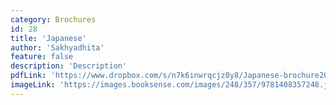 ```yaml
---
category: Brochures
id: 28
title: 'Japanese'
author: 'Sakhyadhita'
feature: false
description: 'Description'
pdfLink: 'https://www.dropbox.com/s/n7k6inwrqcjz8y8/Japanese-brochure2010sm.pdf?dl=0'
imageLink: 'https://images.booksense.com/images/248/357/9781408357248.jpg'
---
```

